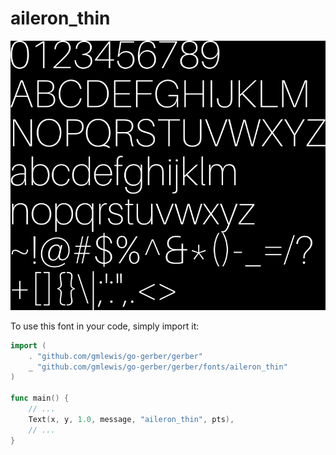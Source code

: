 # aileron_thin

![aileron_thin](aileron_thin.png)

To use this font in your code, simply import it:

```go
import (
	. "github.com/gmlewis/go-gerber/gerber"
	_ "github.com/gmlewis/go-gerber/gerber/fonts/aileron_thin"
)

func main() {
	// ...
	Text(x, y, 1.0, message, "aileron_thin", pts),
	// ...
}
```
